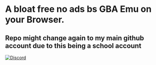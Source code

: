 # A bloat free no ads bs GBA Emu on your Browser.
## Repo might change again to my main github account due to this being a school account
[![Discord](https://img.shields.io/static/v1?message=sankaaku&color=blueviolet&style=for-the-badge&logo=github)](https://github.com/sankaaku)
